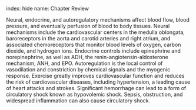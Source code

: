 index: hide
name: Chapter Review

Neural, endocrine, and autoregulatory mechanisms affect blood flow, blood pressure, and eventually perfusion of blood to body tissues. Neural mechanisms include the cardiovascular centers in the medulla oblongata, baroreceptors in the aorta and carotid arteries and right atrium, and associated chemoreceptors that monitor blood levels of oxygen, carbon dioxide, and hydrogen ions. Endocrine controls include epinephrine and norepinephrine, as well as ADH, the renin-angiotensin-aldosterone mechanism, ANH, and EPO. Autoregulation is the local control of vasodilation and constriction by chemical signals and the myogenic response. Exercise greatly improves cardiovascular function and reduces the risk of cardiovascular diseases, including hypertension, a leading cause of heart attacks and strokes. Significant hemorrhage can lead to a form of circulatory shock known as hypovolemic shock. Sepsis, obstruction, and widespread inflammation can also cause circulatory shock.
